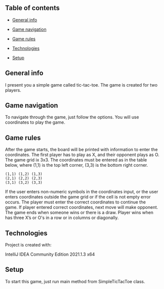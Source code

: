 ## Table of contents

* [General info](#general-info)

* [Game navigation](#game-navigation)
  
* [Game rules](#game-rules)
  
* [Technologies](#technologies)
  
* [Setup](#Setup)

## General info
I present you a simple game called tic-tac-toe. The game is created for two players.

## Game navigation
To navigate through the game, just follow the options. You will use coordinates to play the game.

## Game rules
After the game starts, the board will be printed with information to enter the coordinates. 
The first player has to play as X, and their opponent plays as O. The game grid ix 3x3.
The coordinates must be entered as in the table below, where (1,1) is the top left corner,
(3,3) is the bottom right corner.

```
(1,1) (1,2) (1,3)
(2,1) (2,2) (2,3)
(3,1) (3,2) (3,3)
```

If the user enters non-numeric symbols in the coordinates input, or the user enters coordinates outside the 
game grid or if the cell is not empty error occurs. The player must enter the correct coordinates to continue the game.
If player entered correct coordinates, next move will make opponent. The game ends when someone wins or there is a draw.
Player wins when has three X’s or O's in a row or in columns or diagonally.

## Technologies
Project is created with:

IntelliJ IDEA Community Edition 2021.1.3 x64

## Setup
To start this game, just run main method from SimpleTicTacToe class.
